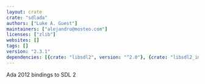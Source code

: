 ```yaml
---
layout: crate
crate: "sdlada"
authors: ["Luke A. Guest"]
maintainers: ["alejandro@mosteo.com"]
licenses: ["zlib"]
websites: []
tags: []
version: "2.3.1"
dependencies: [{crate: "libsdl2", version: "^2.0"}, {crate: "libsdl2_image", version: "^2.0"}, {crate: "libsdl2_ttf", version: "^2.0"}]
---
```

Ada 2012 bindings to SDL 2

